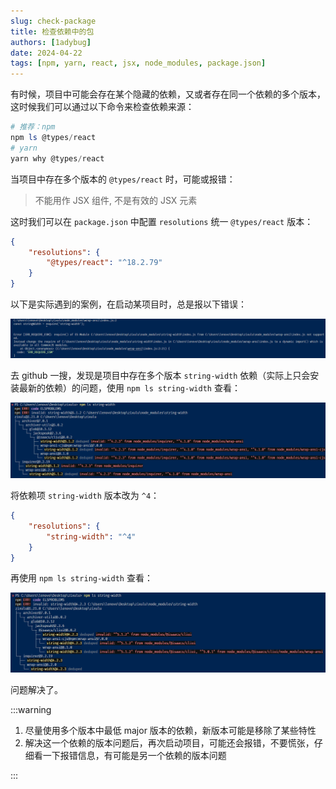 ```yaml
---
slug: check-package
title: 检查依赖中的包
authors: [1adybug]
date: 2024-04-22
tags: [npm, yarn, react, jsx, node_modules, package.json]
---
```


有时候，项目中可能会存在某个隐藏的依赖，又或者存在同一个依赖的多个版本，这时候我们可以通过以下命令来检查依赖来源：

```powershell
# 推荐：npm
npm ls @types/react
# yarn
yarn why @types/react
```

当项目中存在多个版本的 `@types/react` 时，可能或报错：

> 不能用作 JSX 组件, 不是有效的 JSX 元素

这时我们可以在 `package.json` 中配置 `resolutions` 统一 `@types/react` 版本：

```json
{
    "resolutions": {
        "@types/react": "^18.2.79"
    }
}
```

以下是实际遇到的案例，在启动某项目时，总是报以下错误：

![错误](images/01.png)

去 github 一搜，发现是项目中存在多个版本 `string-width` 依赖（实际上只会安装最新的依赖）的问题，使用 `npm ls string-width` 查看：

![之前](images/02.png)

将依赖项 `string-width` 版本改为 `^4`：

```json
{
    "resolutions": {
        "string-width": "^4"
    }
}
```

再使用 `npm ls string-width` 查看：

![之前](images/03.png)

问题解决了。

:::warning

1. 尽量使用多个版本中最低 major 版本的依赖，新版本可能是移除了某些特性
2. 解决这一个依赖的版本问题后，再次启动项目，可能还会报错，不要慌张，仔细看一下报错信息，有可能是另一个依赖的版本问题

:::
